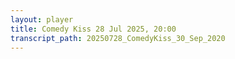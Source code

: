 ```yaml
---
layout: player
title: Comedy Kiss 28 Jul 2025, 20:00
transcript_path: 20250728_ComedyKiss_30_Sep_2020
---
```

